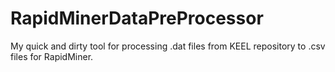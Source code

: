 # RapidMinerDataPreProcessor

My quick and dirty tool for processing .dat files from KEEL repository to .csv files for RapidMiner.
